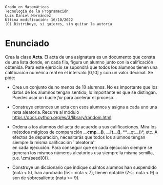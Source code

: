 ```
Grado en Matemáticas
Tecnología de la Programación
Luis Daniel Hernández
Última modificación: 16/10/2022
(C) Distribuye, si quieres, sin quitar la autoría
```


# Enunciado

Crea la clase **Acta**. 
El acta de una asignatura es un documento que consta de una lista donde, en cada fila, figura un alumno junto con la 
calificación obtenida. Para este ejercicio se supondrá que todos los alumnos tienen una calificación numérica real en el 
intervalo [0,10] y con un valor decimal. Se pide:

- Crea un conjunto de no menos de 10 alumnos. 
No es importante que los datos de los alumnos tengan sentido, lo importante es que se distingan. 
Puedes usar un bucle _for_ para acelerar el proceso.

- Construye entonces un acta con esos alumnos y asigna a cada uno una nota aleatoria.
Recurre al módulo https://docs.python.org/es/3/library/random.html

- Ordena a los alumnos del acta de acuerdo a sus calificaciones.
Mira los métodos mágicos de comparación **\_\_cmp\_\_()**, **\_\_lt\_\_()**, **\_\_qt\_\_()*, etc.
A efectos de depuración, necesitarás que todos los alumnos tengan siempre la misma calificación ``aleatoria''  
en cada ejecución. Para conseguir que en cada ejecución siempre se generan los mismos números aleatorios 
usa siempre la misma semilla, p.e. \cm{seed(0)}.

- Construye un diccionario que indique cuántos alumnos han suspendido (nota < 5), han aprobado (5<= nota < 7), 
tienen notable (7<= nota < 9) o son de sobresaliente (nota >= 9).
